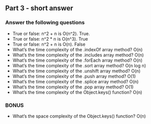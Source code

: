 ## Part 3 - short answer
### Answer the following questions

 - True or false: n^2 + n is O(n^2).
    True.
 - True or false: n^2 * n is O(n^3).
    True
 - True or false: n^2 + n is O(n).
    False
 - What’s the time complexity of the .indexOf array method? O(n)    
 - What’s the time complexity of the .includes array method? O(n)
 - What’s the time complexity of the .forEach array method? O(n)
 - What’s the time complexity of the .sort array method? O(n log n)
 - What’s the time complexity of the .unshift array method? O(n)
 - What’s the time complexity of the .push array method? O(1)
 - What’s the time complexity of the .splice array method? O(n)
 - What’s the time complexity of the .pop array method? O(1)
 - What’s the time complexity of the Object.keys() function? O(n)

### BONUS

 - What’s the space complexity of the Object.keys() function? O(n)